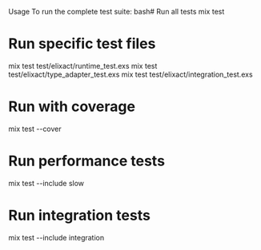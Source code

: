 Usage
To run the complete test suite:
bash# Run all tests
mix test

# Run specific test files
mix test test/elixact/runtime_test.exs
mix test test/elixact/type_adapter_test.exs
mix test test/elixact/integration_test.exs

# Run with coverage
mix test --cover

# Run performance tests
mix test --include slow

# Run integration tests
mix test --include integration

